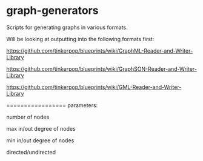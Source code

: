 graph-generators
================

Scripts for generating graphs in various formats.

Will be looking at outputting into the following formats first: 

https://github.com/tinkerpop/blueprints/wiki/GraphML-Reader-and-Writer-Library

https://github.com/tinkerpop/blueprints/wiki/GraphSON-Reader-and-Writer-Library

https://github.com/tinkerpop/blueprints/wiki/GML-Reader-and-Writer-Library

=================
parameters:

number of nodes

max in/out degree of nodes

min in/out degree of nodes

directed/undirected

